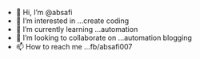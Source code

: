 - 👋 Hi, I’m @absafi
- 👀 I’m interested in ...create coding
- 🌱 I’m currently learning ...automation
- 💞️ I’m looking to collaborate on ...automation blogging
- 📫 How to reach me ...fb/absafi007

<!---
absafi/absafi is a ✨ special ✨ repository because its `README.md` (this file) appears on your GitHub profile.
You can click the Preview link to take a look at your changes.
--->
